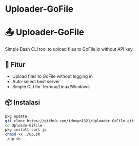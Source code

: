 # Uploader-GoFile
# 📤 Uploader-GoFile

Simple Bash CLI tool to upload files to GoFile.io without API key.

## 🚀 Fitur
- Upload files to GoFile without logging in
- Auto-select best server
- Simple CLI for Termux/Linux/Windows
## 📦 Instalasi
```bash
pkg update
git clone https://github.com/idovpn1321/Uploader-GoFile.git
cd Uploade-GiFile
pkg install curl jq
chmod ×x ./up.sh
./up.sh
